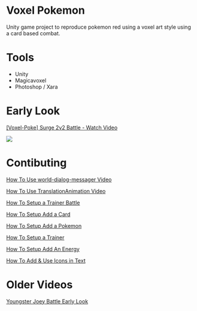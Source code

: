 # Voxel Pokemon
Unity game project to reproduce pokemon red using a voxel art style using a card based combat.

# Tools
* Unity
* Magicavoxel
* Photoshop / Xara

# Early Look

<a href="https://www.loom.com/share/02eb559ed98240f899f67625ef38d691">
    <p>[Voxel-Poke] Surge 2v2 Battle - Watch Video</p>
    <img style="max-width:300px;" src="https://cdn.loom.com/sessions/thumbnails/02eb559ed98240f899f67625ef38d691-with-play.gif">
</a>


# Contibuting

[How To Use world-dialog-messager Video](https://www.loom.com/share/4d6a5e2b579b45319cdbc3243deb367b)

[How To Use TranslationAnimation Video](https://www.loom.com/share/a558351138b34629884924bb0ba5c2c8)

[How To Setup a Trainer Battle](https://www.loom.com/share/de80a42ef33546f28584035ee43677ca)

[How To Setup Add a Card](https://www.loom.com/share/d29376230c134fb6bfc016a061ffdf7a)

[How To Setup Add a Pokemon](https://www.loom.com/share/f22b9b8b3ee64a4a830af99cacf759d2)

[How To Setup a Trainer](https://www.loom.com/share/03bdf462b0f54c949a909da3eb9d887a)

[How To Setup Add An Energy](https://www.loom.com/share/1fa79c83ba064ecd8b7da3185ddd7148)

[How To Add & Use Icons in Text](https://www.loom.com/share/8e5aab78c436437188791ebc60e9d60a)


# Older Videos

[Youngster Joey Battle Early Look](https://www.loom.com/share/f53a54d0b80b4e32a4f76bde84a9693a)

